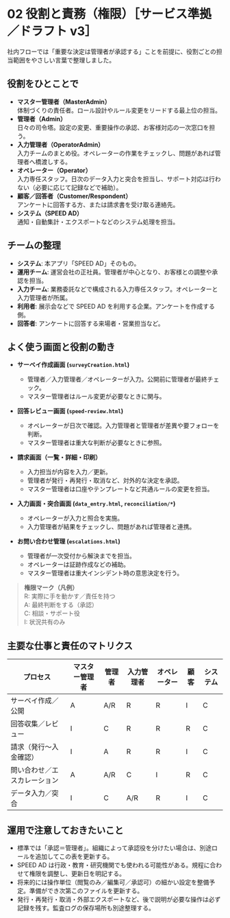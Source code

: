 # 02 役割と責務（権限）［サービス準拠／ドラフト v3］

社内フローでは「重要な決定は管理者が承認する」ことを前提に、役割ごとの担当範囲をやさしい言葉で整理しました。

## 役割をひとことで
- **マスター管理者（MasterAdmin）**  
  体制づくりの責任者。ロール設計やルール変更をリードする最上位の担当。
- **管理者（Admin）**  
  日々の司令塔。設定の変更、重要操作の承認、お客様対応の一次窓口を担う。
- **入力管理者（OperatorAdmin）**  
  入力チームのまとめ役。オペレーターの作業をチェックし、問題があれば管理者へ橋渡しする。
- **オペレーター（Operator）**  
  入力専任スタッフ。日次のデータ入力と突合を担当し、サポート対応は行わない（必要に応じて記録などで補助）。
- **顧客／回答者（Customer/Respondent）**  
  アンケートに回答する方、または請求書を受け取る連絡先。  
- **システム（SPEED AD）**  
  通知・自動集計・エクスポートなどのシステム処理を担当。

## チームの整理
- **システム**: 本アプリ「SPEED AD」そのもの。
- **運用チーム**: 運営会社の正社員。管理者が中心となり、お客様との調整や承認を担当。
- **入力チーム**: 業務委託などで構成される入力専任スタッフ。オペレーターと入力管理者が所属。
- **利用者**: 展示会などで SPEED AD を利用する企業。アンケートを作成する側。
- **回答者**: アンケートに回答する来場者・営業担当など。

## よく使う画面と役割の動き
- **サーベイ作成画面 (`surveyCreation.html`)**  
  - 管理者／入力管理者／オペレーターが入力。公開前に管理者が最終チェック。  
  - マスター管理者はルール変更が必要なときに関与。

- **回答レビュー画面 (`speed-review.html`)**  
  - オペレーターが日次で確認。入力管理者と管理者が差異や要フォローを判断。  
  - マスター管理者は重大な判断が必要なときに参照。

- **請求画面（一覧・詳細・印刷）**  
  - 入力担当が内容を入力／更新。  
  - 管理者が発行・再発行・取消など、対外的な決定を承認。  
  - マスター管理者は口座やテンプレートなど共通ルールの変更を担当。

- **入力画面・突合画面 (`data_entry.html`, `reconciliation/*`)**  
  - オペレーターが入力と照合を実施。  
  - 入力管理者が結果をチェックし、問題があれば管理者と連携。

- **お問い合わせ管理 (`escalations.html`)**  
  - 管理者が一次受付から解決までを担当。  
  - オペレーターは証跡作成などの補助。  
  - マスター管理者は重大インシデント時の意思決定を行う。

> **権限マーク（凡例）**  
> R: 実際に手を動かす／責任を持つ  
> A: 最終判断をする（承認）  
> C: 相談・サポート役  
> I: 状況共有のみ

## 主要な仕事と責任のマトリクス
| プロセス | マスター管理者 | 管理者 | 入力管理者 | オペレーター | 顧客 | システム |
|---|---|---|---|---|---|---|
| サーベイ作成／公開 | A | A/R | R | R | I | C |
| 回答収集／レビュー | I | C | R | R | R | C |
| 請求（発行〜入金確認） | I | A | R | R | I | C |
| 問い合わせ／エスカレーション | A | A/R | C | I | R | C |
| データ入力／突合 | I | C | A/R | R | I | C |

## 運用で注意しておきたいこと
- 標準では「承認＝管理者」。組織によって承認役を分けたい場合は、別途ロールを追加してこの表を更新する。
- SPEED AD は行政・教育・研究機関でも使われる可能性がある。規程に合わせて権限を調整し、更新日を明記する。
- 将来的には操作単位（閲覧のみ／編集可／承認可）の細かい設定を整備予定。準備ができ次第このファイルを更新する。
- 発行・再発行・取消・外部エクスポートなど、後で説明が必要な操作は必ず記録を残す。監査ログの保存場所も別途整理する。
